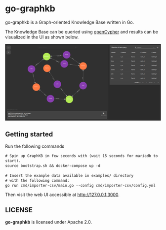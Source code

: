 # go-graphkb

go-graphkb is a Graph-oriented Knowledge Base written in Go.

The Knowledge Base can be queried using [openCypher](https://github.com/opencypher/openCypher)
and results can be visualized in the UI as shown below.

![go-graphkb ui](./docs/images/go-graphkb.png)


## Getting started

Run the following commands

    # Spin up GraphKB in few seconds with (wait 15 seconds for mariadb to start).
    source bootstrap.sh && docker-compose up -d

    # Insert the example data available in examples/ directory
    # with the following command:
    go run cmd/importer-csv/main.go --config cmd/importer-csv/config.yml

Then visit the web UI accessible at http://127.0.0.1:3000.


## LICENSE

**go-graphkb** is licensed under Apache 2.0.
